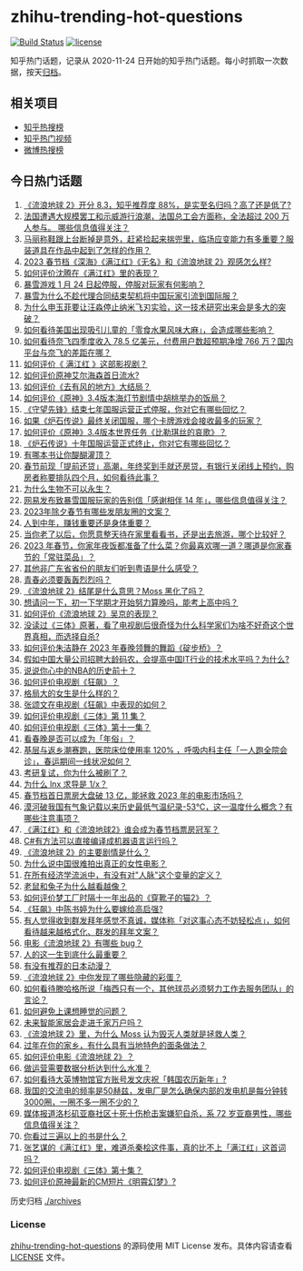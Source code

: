 # zhihu-trending-hot-questions

[![Build Status](https://github.com/justjavac/zhihu-trending-hot-questions/workflows/ci/badge.svg?branch=master)](https://github.com/justjavac/zhihu-trending-hot-questions/actions)
[![license](https://img.shields.io/github/license/justjavac/zhihu-trending-hot-questions)](https://github.com/justjavac/zhihu-trending-hot-questions/blob/master/LICENSE)

知乎热门话题，记录从 2020-11-24
日开始的知乎热门话题。每小时抓取一次数据，按天[归档](./archives)。

## 相关项目

- [知乎热搜榜](https://github.com/justjavac/zhihu-trending-top-search)
- [知乎热门视频](https://github.com/justjavac/zhihu-trending-hot-video)
- [微博热搜榜](https://github.com/justjavac/weibo-trending-hot-search)

## 今日热门话题

<!-- BEGIN -->
<!-- 最后更新时间 Tue Jan 24 2023 05:10:02 GMT+0800 (China Standard Time) -->

1. [《流浪地球 2》开分 8.3，知乎推荐度 88%，是实至名归吗？高了还是低了?](https://www.zhihu.com/question/580085534)
1. [法国遭遇大规模罢工和示威游行浪潮，法国总工会方面称，全法超过 200 万人参与。 哪些信息值得关注？](https://www.zhihu.com/question/579685438)
1. [马丽称鞋跟上台断掉是意外，赶紧捡起来揣兜里，临场应变能力有多重要？服装道具在作品中起到了怎样的作用？](https://www.zhihu.com/question/579946249)
1. [2023 春节档《深海》《满江红》《无名》和《流浪地球 2》观感怎么样?](https://www.zhihu.com/question/580075319)
1. [如何评价沈腾在《满江红》里的表现？](https://www.zhihu.com/question/579936370)
1. [暴雪游戏 1 月 24 日起停服，停服对玩家有何影响？](https://www.zhihu.com/question/580049853)
1. [暴雪为什么不趁代理合同结束契机将中国玩家引流到国际服？](https://www.zhihu.com/question/579760212)
1. [为什么申玉菲要让汪淼停止纳米飞刃实验，这一技术研究出来会是多大的突破？](https://www.zhihu.com/question/579604735)
1. [如何看待美国出现吸引儿童的「零食水果风味大麻」，会造成哪些影响？](https://www.zhihu.com/question/579708928)
1. [如何看待奈飞四季度收入 78.5 亿美元，付费用户数超预期净增 766 万？国内平台与奈飞的差距在哪？](https://www.zhihu.com/question/579690138)
1. [如何评价《 满江红 》这部影视剧？](https://www.zhihu.com/question/579439478)
1. [如何评价原神艾尔海森首日流水?](https://www.zhihu.com/question/579591458)
1. [如何评价《去有风的地方》大结局？](https://www.zhihu.com/question/580061251)
1. [如何评价《原神》3.4版本海灯节剧情中胡桃举办的饭局？](https://www.zhihu.com/question/580166278)
1. [《守望先锋》结束七年国服运营正式停服，你对它有哪些回忆？](https://www.zhihu.com/question/580222350)
1. [如果《炉石传说》最终关闭国服，哪个卡牌游戏会接收最多的玩家？](https://www.zhihu.com/question/568978440)
1. [如何评价《原神》3.4版本世界任务《比勒琪丝的哀歌》？](https://www.zhihu.com/question/579432412)
1. [《炉石传说》十年国服运营正式终止，你对它有哪些回忆？](https://www.zhihu.com/question/580222231)
1. [有哪本书让你醍醐灌顶？](https://www.zhihu.com/question/579339499)
1. [春节前现「提前还贷」高潮，年终奖到手就还房贷，有银行关闭线上预约，购房者称要排队四个月，如何看待此事？](https://www.zhihu.com/question/579763966)
1. [为什么生物不可以永生？](https://www.zhihu.com/question/38112755)
1. [网易发布致暴雪国服玩家的告别信「感谢相伴 14 年」，哪些信息值得关注？](https://www.zhihu.com/question/580184839)
1. [2023年除夕春节有哪些发朋友圈的文案？](https://www.zhihu.com/question/577908728)
1. [人到中年，赚钱重要还是身体重要？](https://www.zhihu.com/question/580059261)
1. [当你老了以后，你愿意整天待在家里看看书，还是出去旅游，哪个比较好？](https://www.zhihu.com/question/579273531)
1. [2023 年春节，你家年夜饭都准备了什么菜？你最喜欢哪一道？哪道是你家春节的「常驻菜品」？](https://www.zhihu.com/question/579534636)
1. [其他非广东省省份的朋友们听到粤语是什么感受？](https://www.zhihu.com/question/575935834)
1. [青春必须要轰轰烈烈吗？](https://www.zhihu.com/question/580052139)
1. [《流浪地球 2》结尾是什么意思？Moss 黑化了吗？](https://www.zhihu.com/question/580049118)
1. [想请问一下，初一下学期才开始努力算晚吗，能考上高中吗？](https://www.zhihu.com/question/575069509)
1. [如何评价《流浪地球 2》吴京的表现？](https://www.zhihu.com/question/579938179)
1. [没读过《三体》原著，看了电视剧后很奇怪为什么科学家们为啥不好奇这个世界真相，而选择自杀?](https://www.zhihu.com/question/579754761)
1. [如何评价朱洁静在 2023 年春晚领舞的舞蹈《碇步桥》？](https://www.zhihu.com/question/579926774)
1. [假如中国大量公司招聘大龄码农，会提高中国IT行业的技术水平吗？为什么?](https://www.zhihu.com/question/579644113)
1. [说说你心中的NBA的历史前十？](https://www.zhihu.com/question/427129273)
1. [如何评价电视剧《狂飙》？](https://www.zhihu.com/question/578521290)
1. [格局大的女生是什么样的？](https://www.zhihu.com/question/275536584)
1. [张颂文在电视剧《狂飙》中表现的如何？](https://www.zhihu.com/question/578696865)
1. [如何评价电视剧《三体》第 11 集？](https://www.zhihu.com/question/579715172)
1. [如何评价电视剧《三体》第十一集？](https://www.zhihu.com/question/579662022)
1. [看春晚是否可以成为「年俗」？](https://www.zhihu.com/question/579046303)
1. [基层与返乡潮赛跑，医院床位使用率 120% ，呼吸内科主任「一人跑全院会诊」，春运期间一线状况如何？](https://www.zhihu.com/question/579482965)
1. [考研复试，你为什么被刷了？](https://www.zhihu.com/question/516780771)
1. [为什么 lnx 求导是 1/x？](https://www.zhihu.com/question/38810755)
1. [春节档首日票房大盘破 13 亿，能拯救 2023 年的电影市场吗？](https://www.zhihu.com/question/580078265)
1. [漠河破我国有气象记载以来历史最低气温纪录-53℃，这一温度什么概念？有哪些注意事项？](https://www.zhihu.com/question/580044080)
1. [《满江红》和《流浪地球2》谁会成为春节档票房冠军？](https://www.zhihu.com/question/576108443)
1. [C#有方法可以直接编译成机器语言运行吗？](https://www.zhihu.com/question/576573706)
1. [《流浪地球 2》的主要剧情是什么？](https://www.zhihu.com/question/509770523)
1. [为什么说中国很难拍出真正的女性电影？](https://www.zhihu.com/question/550146028)
1. [在所有经济学流派中，有没有对"人脉"这个变量的定义？](https://www.zhihu.com/question/579944157)
1. [老鼠和兔子为什么越看越像？](https://www.zhihu.com/question/579333951)
1. [如何评价梦工厂时隔十一年出品的《穿靴子的猫2》？](https://www.zhihu.com/question/561721242)
1. [《狂飙》中陈书婷为什么要嫁给高启强?](https://www.zhihu.com/question/579656239)
1. [有人觉得收到群发拜年感觉不真诚，媒体称「对这事心态不妨轻松点」，如何看待越来越格式化、群发的拜年文案？](https://www.zhihu.com/question/579069876)
1. [电影《流浪地球 2》有哪些 bug？](https://www.zhihu.com/question/580031178)
1. [人的这一生到底什么最重要？](https://www.zhihu.com/question/579779241)
1. [有没有推荐的日本动漫？](https://www.zhihu.com/question/579005525)
1. [《流浪地球 2》中你发现了哪些隐藏的彩蛋？](https://www.zhihu.com/question/580030998)
1. [如何看待滕哈格所说「梅西只有一个，其他球员必须努力工作去服务团队」的言论？](https://www.zhihu.com/question/580083631)
1. [如何避免上课想睡觉的问题？](https://www.zhihu.com/question/575313933)
1. [未来智能家居会走进千家万户吗？](https://www.zhihu.com/question/580031119)
1. [《流浪地球 2》里，为什么 Moss 认为毁灭人类就是拯救人类？](https://www.zhihu.com/question/580046310)
1. [过年在你的家乡，有什么具有当地特色的面条做法？](https://www.zhihu.com/question/579859350)
1. [如何评价电影《流浪地球 2》？](https://www.zhihu.com/question/578256937)
1. [做运营需要数据分析达到什么水准？](https://www.zhihu.com/question/318281669)
1. [如何看待大英博物馆官方账号发文庆祝「韩国农历新年」?](https://www.zhihu.com/question/579771681)
1. [我国的交流电的频率是50赫兹，发电厂是怎么确保内部的发电机是每分钟转3000圈，一圈不多一圈不少的？](https://www.zhihu.com/question/579887446)
1. [媒体报道洛杉矶亚裔社区十死十伤枪击案嫌犯自杀，系 72 岁亚裔男性，哪些信息值得关注？](https://www.zhihu.com/question/580122410)
1. [你看过三遍以上的书是什么？](https://www.zhihu.com/question/574988988)
1. [张艺谋的《满江红》里，难道杀秦桧这件事，真的比不上「满江红」这首词吗？](https://www.zhihu.com/question/580048880)
1. [如何评价电视剧《三体》第十集？](https://www.zhihu.com/question/579662019)
1. [如何评价原神最新的CM短片《明霄幻梦》?](https://www.zhihu.com/question/580057125)

<!-- END -->

历史归档 [./archives](./archives)

### License

[zhihu-trending-hot-questions](https://github.com/justjavac/zhihu-trending-hot-questions)
的源码使用 MIT License 发布。具体内容请查看 [LICENSE](./LICENSE) 文件。
